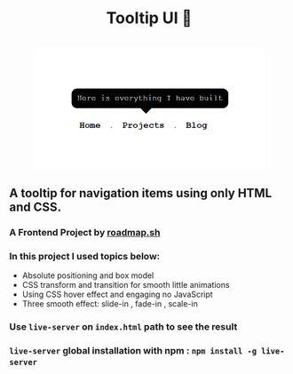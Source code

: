 <h1 align="center"> Tooltip UI 📝<h1>
<p align="center">
<img align="center" width="420px" src="./img/banner.png" alt="Banner Image">
</p>

## A tooltip for navigation items using only HTML and CSS.

### A Frontend Project by [roadmap.sh](https://roadmap.sh/frontend/projects)

### In this project I used topics below:

-   Absolute positioning and box model
-   CSS transform and transition for smooth little animations
-   Using CSS hover effect and engaging no JavaScript
-   Three smooth effect: slide-in , fade-in , scale-in

### Use `live-server` on `index.html` path to see the result

### `live-server` global installation with npm : `npm install -g live-server`
